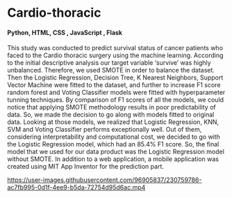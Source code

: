 # Cardio-thoracic

#### Python, HTML, CSS , JavaScript , Flask

This study was conducted to predict survival status of cancer patients who faced to the Cardio thoracic surgery using the machine learning. According to the initial descriptive analysis our target variable ‘survive’ was highly unbalanced. Therefore, we used SMOTE in order to balance the dataset. Then the Logistic Regression, Decision Tree, K Nearest Neighbors, Support Vector Machine were fitted to the dataset, and further to increase F1 score random forest and Voting Classifier models were fitted with hyperparameter tunning techniques. By comparison of F1 scores of all the models, we could notice that applying SMOTE methodology results in poor predictability of data. So, we made the decision to go along with models fitted to original data. Looking at those models, we realized that Logistic Regression, KNN, SVM and Voting Classifier performs exceptionally well. Out of them, considering interpretability and computational cost, we decided to go with the Logistic Regression model, which had an 85.4% F1 score. So, the final model that we used for our data product was the Logistic Regression model without SMOTE. In addition to a web application, a mobile application was created using MIT App Inventor for the prediction part.



https://user-images.githubusercontent.com/96905837/230759786-ac7fb995-0d1f-4ee9-b5da-72754d95d6ac.mp4

